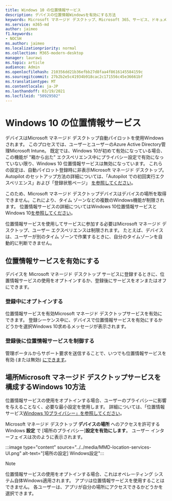 ```yaml
---
title: Windows 10 の位置情報サービス
description: デバイスの位置情報Windowsを有効にする方法
keywords: Microsoft マネージド デスクトップ、Microsoft 365、サービス、ドキュメント
ms.service: m365-md
author: jaimeo
f1.keywords:
- NOCSH
ms.author: jaimeo
ms.localizationpriority: normal
ms.collection: M365-modern-desktop
manager: laurawi
ms.topic: article
audience: Admin
ms.openlocfilehash: 210356dd21b36efbb27d8faa4f8616145584159c
ms.sourcegitcommit: 27b2b2e5c41934b918cac2c171556c45e36661bf
ms.translationtype: MT
ms.contentlocale: ja-JP
ms.lasthandoff: 03/19/2021
ms.locfileid: "50929502"
---
```

# <a name="windows-10-location-service"></a>Windows 10 の位置情報サービス

デバイスはMicrosoft マネージド デスクトップ自動パイロットを使用Windowsされます。 このプロセスでは、ユーザーとユーザーのAzure Active Directory管理Microsoft Intune。 既定では、Windows 10が初めて有効になっている場合、この機能が "箱から出た" エクスペリエンス中にプライバシー設定で有効になっていない限り、Windows 10 位置情報サービスは無効になっています。 これらの設定は、自動パイロット登録時に非表示Microsoft マネージド デスクトップ。 Autopilot のセットアップ方法の詳細については、「Autopilot での初回実行エクスペリエンス」および「登録状態ページ」 [を参照してください](esp-first-run.md)。

このため、Microsoft マネージド デスクトップデバイスはデバイスの場所を取得できません。これにより、タイム ゾーンなどの複数のWindows機能が制限されます。 位置情報サービスの詳細についてはWindows 10位置情報サービスとWindows 10[を参照してください](https://support.microsoft.com/windows/windows-10-location-service-and-privacy-3a8eee0a-5b0b-dc07-eede-2a5ca1c49088)。

位置情報サービスを使用してサービスに参加する必要はMicrosoft マネージド デスクトップ、ユーザー エクスペリエンスは制限されます。 たとえば、デバイスは、ユーザーが別のタイム ゾーンで作業するときに、自分のタイムゾーンを自動的に判断できません。

## <a name="enable-the-location-service"></a>位置情報サービスを有効にする

デバイスを Microsoft マネージド デスクトップ サービスに登録するときに、位置情報サービスの使用をオプトインするか、登録後にサービスをオンまたはオフにできます。

### <a name="opt-in-during-enrollment"></a>登録中にオプトインする

位置情報サービスを有効Microsoft マネージド デスクトップサービスを有効にできます。 登録シーケンス中に、デバイスで位置情報サービスを有効にするかどうかを選択Windows 10求めるメッセージが表示されます。

### <a name="control-the-location-service-after-enrollment"></a>登録後に位置情報サービスを制御する

管理ポータルからサポート要求を送信することで、いつでも位置情報サービスを有効 (または無効) [](../working-with-managed-desktop/admin-support.md) [にできます](access-admin-portal.md)。

## <a name="how-microsoft-managed-desktop-configures-the-windows-10-location-service"></a>場所Microsoft マネージド デスクトップサービスを構成するWindows 10方法

位置情報サービスの使用をオプトインする場合、ユーザーのプライバシーに影響を与えることなく、必要な最小設定を使用します。 詳細については、「位置情報サービス[Windows 10プライバシー」を参照してください](https://support.microsoft.com/windows/windows-10-location-service-and-privacy-3a8eee0a-5b0b-dc07-eede-2a5ca1c49088)。

Microsoft マネージド デスクトップ **デバイスの場所** へのアクセスを許可するWindows **設定** で [場所のプライバシー]**設定を有効にします**。 ユーザー インターフェイスは次のように表示されます。

 :::image type="content" source="../../media/MMD-location-services-UI.png" alt-text="[場所の設定] Windows設定":::

> [!NOTE]
> 位置情報サービスの使用をオプトインする場合、これはオペレーティング システム自体Windows適用されます。 アプリは位置情報サービスを使用することはできません。 各ユーザーは、アプリが自分の場所にアクセスできるかどうかを選択できます。